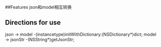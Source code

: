 
##Features
json和model相互转换



## Directions for use
json -> model
-(instancetype)initWithDictionary:(NSDictionary*)dict;
model -> jsonStr
-(NSString*)getJsonStr;
